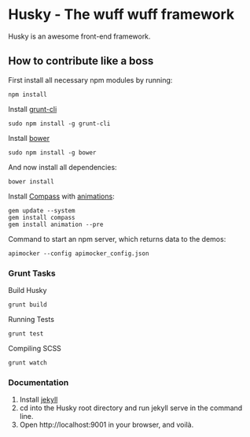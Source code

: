 # Husky - The wuff wuff framework

Husky is an awesome front-end framework.

## How to contribute like a boss

First install all necessary npm modules by running:

    npm install

Install [grunt-cli](http://gruntjs.com/getting-started#installing-the-cli)

    sudo npm install -g grunt-cli

Install [bower](http://bower.io)

    sudo npm install -g bower

And now install all dependencies:

    bower install

Install [Compass](http://compass-style.org/install/) with [animations](https://github.com/ericam/compass-animation):


    gem update --system
    gem install compass
    gem install animation --pre

Command to start an npm server, which returns data to the demos:

    apimocker --config apimocker_config.json

### Grunt Tasks

Build Husky

    grunt build

Running Tests

    grunt test

Compiling SCSS

    grunt watch


### Documentation

1. Install [jekyll](http://jekyllrb.com/)
2. cd into the Husky root directory and run jekyll serve in the command line.
3. Open http://localhost:9001 in your browser, and voilà.
